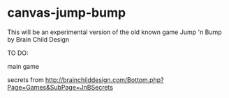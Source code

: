 canvas-jump-bump
================

This will be an experimental version of the old known game Jump 'n Bump by Brain Child Design

TO DO:

main game

secrets from
http://brainchilddesign.com/Bottom.php?Page=Games&SubPage=JnBSecrets
